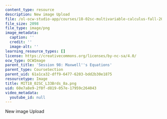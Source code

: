 ```yaml
---
content_type: resource
description: New image Upload
file: /ol-ocw-studio-app/courses/18-02sc-multivariable-calculus-fall-2010/60e7a8e92f0fd819057e17959c264043_MIT18_02SC_L33Brds_8a.png
file_size: 2098
file_type: image/png
image_metadata:
  caption: ''
  credit: ''
  image-alt: ''
learning_resource_types: []
license: https://creativecommons.org/licenses/by-nc-sa/4.0/
ocw_type: OCWImage
parent_title: 'Session 98: Maxwell''s Equations'
parent_type: CourseSection
parent_uid: 61a1ca32-dff9-6477-6203-bdd2b30e1875
resourcetype: Image
title: MIT18_02SC_L33Brds_8a.png
uid: 60e7a8e9-2f0f-d819-057e-17959c264043
video_metadata:
  youtube_id: null
---
```

New image Upload